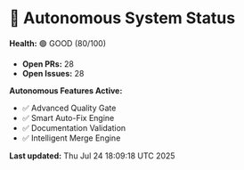 # 🤖 Autonomous System Status

<!-- Version: 2.6.0 -->

**Health:** 🟢 GOOD (80/100)

- **Open PRs:** 28
- **Open Issues:** 28

**Autonomous Features Active:**

- ✅ Advanced Quality Gate
- ✅ Smart Auto-Fix Engine
- ✅ Documentation Validation
- ✅ Intelligent Merge Engine

**Last updated:** Thu Jul 24 18:09:18 UTC 2025
